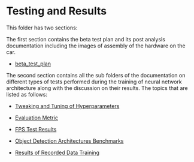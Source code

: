 # Testing and Results

This folder has two sections:

The first section contains the beta test plan and its post analysis documentation including the images of assembly of the hardware on the car.

-  [beta_test_plan](beta_test_plan/README.md)

The second section contains all the sub folders of the documentation on different types of tests performed during the training of neural network architecture along with the discussion on their results. The topics that are listed as follows:

- [Tweaking and Tuning of Hyperparameters](tensorflow_training_results_doc/tweaking_and_tuning_hyperparameters/README.md)

- [Evaluation Metric](tensorflow_training_results_doc/evaluation_metric/README.md)

- [FPS Test Results](tensorflow_training_results_doc/fps_results/README.md)

- [Object Detection Architectures Benchmarks](tensorflow_training_results_doc/object_detection_architecture_benchmarks/README.md)

- [Results of Recorded Data Training](tensorflow_training_results_doc/recorded_data_training_results)

  

